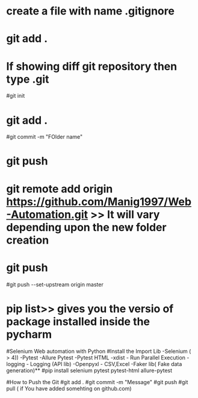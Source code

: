 # create a file with name .gitignore
# git add .
# If showing diff git repository then type .git
#git init
# git add .
#git commit -m "FOlder name"
# git push
# git remote add origin https://github.com/Manig1997/Web-Automation.git >> It will vary depending upon the new folder creation
# git push
#git push --set-upstream origin master
# pip list>> gives you the versio of package installed inside the pycharm





#Selenium Web automation with Python
#Install the Import Lib
-Selenium ( > 4))
-Pytest
-Allure Pytest
-Pytest HTML
-xdist - Run Parallel Execution
-logging - Logging (API lib)
-Openpyxl - CSV,Excel
-Faker lib( Fake data generation)**
#pip install selenium pytest pytest-html allure-pytest

#How to Push the Git
#git add .
#git commit -m "Message"
#git push
#git pull ( if You have added somehting on github.com)